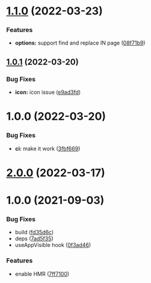 # [1.1.0](https://github.com/sawhney17/logseq-find-replace/compare/v1.0.1...v1.1.0) (2022-03-23)


### Features

* **options:** support find and replace IN page ([08f71b9](https://github.com/sawhney17/logseq-find-replace/commit/08f71b9b145f78ef3a1f5e205ba5279e383692e3))

## [1.0.1](https://github.com/sawhney17/logseq-find-replace/compare/v1.0.0...v1.0.1) (2022-03-20)


### Bug Fixes

* **icon:** icon issue ([e9ad3fd](https://github.com/sawhney17/logseq-find-replace/commit/e9ad3fdfb315fcf1838f6f73cd9a28d34e4d72db))

# 1.0.0 (2022-03-20)


### Bug Fixes

* **ci:** make it work ([3fbf669](https://github.com/sawhney17/logseq-find-replace/commit/3fbf669e1bb5cca9a5c4e66d9a42906291303311))

# [2.0.0](https://github.com/pengx17/logseq-plugin-template-react/compare/v1.0.0...v2.0.0) (2022-03-17)

# 1.0.0 (2021-09-03)


### Bug Fixes

* build ([fd35d6c](https://github.com/pengx17/logseq-plugin-template-react/commit/fd35d6c098e030920da26a65c734940a27b604df))
* deps ([7ad5f35](https://github.com/pengx17/logseq-plugin-template-react/commit/7ad5f351a645029823c3ab4cc04db2476948943a))
* useAppVisible hook ([0f3ad46](https://github.com/pengx17/logseq-plugin-template-react/commit/0f3ad46e2fe8f9326e796fb50f8f32d5c66d9bf8))


### Features

* enable HMR ([7ff7100](https://github.com/pengx17/logseq-plugin-template-react/commit/7ff7100552180c6d14f3df37a449b704da29270d))
